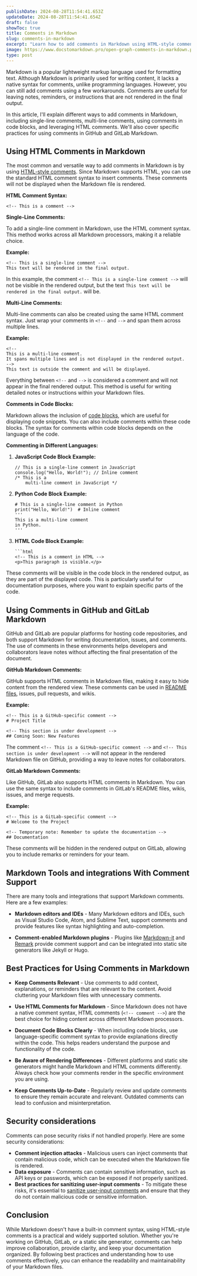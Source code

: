 ```yaml
---
publishDate: 2024-08-28T11:54:41.653Z
updateDate: 2024-08-28T11:54:41.654Z
draft: false
showToc: true
title: Comments in Markdown
slug: comments-in-markdown
excerpt: "Learn how to add comments in Markdown using HTML-style comments, code blocks, and best practices for collaboration, clarity, and organization in GitHub, GitLab, and static site generators."
image: https://www.docstomarkdown.pro/open-graph-comments-in-markdown.png
type: post
---
```


Markdown is a popular lightweight markup language used for formatting text. Although Markdown is primarily used for writing content, it lacks a native syntax for comments, unlike programming languages. However, you can still add comments using a few workarounds. Comments are useful for leaving notes, reminders, or instructions that are not rendered in the final output. 

In this article, I'll explain different ways to add comments in Markdown, including single-line comments, multi-line comments, using comments in code blocks, and leveraging HTML comments. We'll also cover specific practices for using comments in GitHub and GitLab Markdown.

<!--toc-->

## Using HTML Comments in Markdown

The most common and versatile way to add comments in Markdown is by using [HTML-style comments](https://www.w3schools.com/html/html_comments.asp). Since Markdown supports HTML, you can use the standard HTML comment syntax to insert comments. These comments will not be displayed when the Markdown file is rendered.

**HTML Comment Syntax:**

```
<!-- This is a comment -->
```

**Single-Line Comments:**

To add a single-line comment in Markdown, use the HTML comment syntax. This method works across all Markdown processors, making it a reliable choice.

**Example:**

```
<!-- This is a single-line comment -->
This text will be rendered in the final output.
```

In this example, the comment `<!-- This is a single-line comment -->` will not be visible in the rendered output, but the text `This text will be rendered in the final output.` will be.

**Multi-Line Comments:**

Multi-line comments can also be created using the same HTML comment syntax. Just wrap your comments in `<!--` and `-->` and span them across multiple lines.

**Example:**

```
<!-- 
This is a multi-line comment.
It spans multiple lines and is not displayed in the rendered output.
-->
This text is outside the comment and will be displayed.
```

Everything between `<!--` and `-->` is considered a comment and will not appear in the final rendered output. This method is useful for writing detailed notes or instructions within your Markdown files.

**Comments in Code Blocks:**

Markdown allows the inclusion of [code blocks](/code-blocks-in-markdown/), which are useful for displaying code snippets. You can also include comments within these code blocks. The syntax for comments within code blocks depends on the language of the code.

**Commenting in Different Languages:**

1. **JavaScript Code Block Example:**

    ```
    // This is a single-line comment in JavaScript
    console.log("Hello, World!"); // Inline comment
    /* This is a 
        multi-line comment in JavaScript */
    ```
  

2. **Python Code Block Example:**

   ```
   # This is a single-line comment in Python
   print("Hello, World!")  # Inline comment
   '''
   This is a multi-line comment
   in Python.
   '''
   ```

3. **HTML Code Block Example:**

   ```
   ```html
   <!-- This is a comment in HTML -->
   <p>This paragraph is visible.</p>
   ```


These comments will be visible in the code block in the rendered output, as they are part of the displayed code. This is particularly useful for documentation purposes, where you want to explain specific parts of the code.

## Using Comments in GitHub and GitLab Markdown

GitHub and GitLab are popular platforms for hosting code repositories, and both support Markdown for writing documentation, issues, and comments. The use of comments in these environments helps developers and collaborators leave notes without affecting the final presentation of the document.

**GitHub Markdown Comments:**

GitHub supports HTML comments in Markdown files, making it easy to hide content from the rendered view. These comments can be used in [README files](/center-an-image-in-the-readmemd-file-on-github/), issues, pull requests, and wikis.

**Example:**

```
<!-- This is a GitHub-specific comment -->
# Project Title

<!-- This section is under development -->
## Coming Soon: New Features
```

The comment `<!-- This is a GitHub-specific comment -->` and `<!-- This section is under development -->` will not appear in the rendered Markdown file on GitHub, providing a way to leave notes for collaborators.

**GitLab Markdown Comments:**

Like GitHub, GitLab also supports HTML comments in Markdown. You can use the same syntax to include comments in GitLab's README files, wikis, issues, and merge requests.

**Example:**

```
<!-- This is a GitLab-specific comment -->
# Welcome to the Project

<!-- Temporary note: Remember to update the documentation -->
## Documentation
```

These comments will be hidden in the rendered output on GitLab, allowing you to include remarks or reminders for your team.

## Markdown Tools and integrations With Comment Support

There are many tools and integrations that support Markdown comments. Here are a few examples:

- **Markdown editors and IDEs** - Many Markdown editors and IDEs, such as Visual Studio Code, Atom, and Sublime Text, support comments and provide features like syntax highlighting and auto-completion.

- **Comment-enabled Markdown plugins** - Plugins like [Markdown-it](https://github.com/markdown-it) and [Remark](https://remark.js.org/) provide comment support and can be integrated into static site generators like Jekyll or Hugo.

## Best Practices for Using Comments in Markdown

- **Keep Comments Relevant** - Use comments to add context, explanations, or reminders that are relevant to the content. Avoid cluttering your Markdown files with unnecessary comments.

- **Use HTML Comments for Markdown** - Since Markdown does not have a native comment syntax, HTML comments (`<!-- comment -->`) are the best choice for hiding content across different Markdown processors.

- **Document Code Blocks Clearly** - When including code blocks, use language-specific comment syntax to provide explanations directly within the code. This helps readers understand the purpose and functionality of the code.

- **Be Aware of Rendering Differences** - Different platforms and static site generators might handle Markdown and HTML comments differently. Always check how your comments render in the specific environment you are using.

- **Keep Comments Up-to-Date** - Regularly review and update comments to ensure they remain accurate and relevant. Outdated comments can lead to confusion and misinterpretation.

## Security considerations

Comments can pose security risks if not handled properly. Here are some security considerations:

- **Comment injection attacks** - Malicious users can inject comments that contain malicious code, which can be executed when the Markdown file is rendered.
- **Data exposure** - Comments can contain sensitive information, such as API keys or passwords, which can be exposed if not properly sanitized.
- **Best practices for sanitizing user-input comments** - To mitigate these risks, it's essential to [sanitize user-input comments](https://en.wikipedia.org/wiki/Code_sanitizer) and ensure that they do not contain malicious code or sensitive information.

## Conclusion

While Markdown doesn't have a built-in comment syntax, using HTML-style comments is a practical and widely supported solution. Whether you're working on GitHub, GitLab, or a static site generator, comments can help improve collaboration, provide clarity, and keep your documentation organized. By following best practices and understanding how to use comments effectively, you can enhance the readability and maintainability of your Markdown files.
